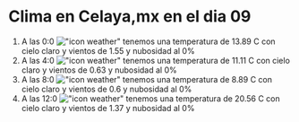 # Clima en Celaya,mx en el dia 09

1. A las 0:0 !["icon weather"](http://openweathermap.org/img/w/01n.png) tenemos una temperatura de 13.89 C con cielo claro y  vientos de 1.55 y nubosidad al 0%
1. A las 4:0 !["icon weather"](http://openweathermap.org/img/w/01n.png) tenemos una temperatura de 11.11 C con cielo claro y  vientos de 0.63 y nubosidad al 0%
1. A las 8:0 !["icon weather"](http://openweathermap.org/img/w/01d.png) tenemos una temperatura de 8.89 C con cielo claro y  vientos de 0.6 y nubosidad al 0%
1. A las 12:0 !["icon weather"](http://openweathermap.org/img/w/01d.png) tenemos una temperatura de 20.56 C con cielo claro y  vientos de 1.37 y nubosidad al 0%
